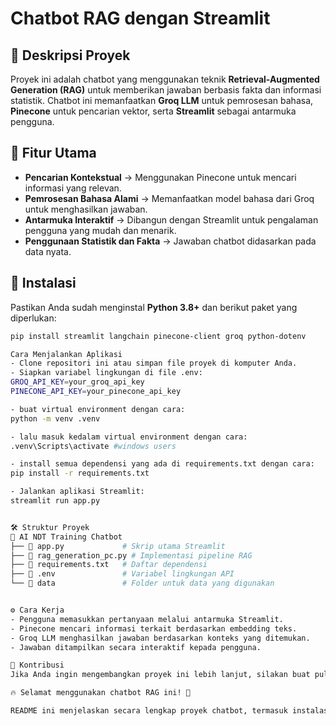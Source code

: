 # Chatbot RAG dengan Streamlit

## 📌 Deskripsi Proyek
Proyek ini adalah chatbot yang menggunakan teknik **Retrieval-Augmented Generation (RAG)** untuk memberikan jawaban berbasis fakta dan informasi statistik. Chatbot ini memanfaatkan **Groq LLM** untuk pemrosesan bahasa, **Pinecone** untuk pencarian vektor, serta **Streamlit** sebagai antarmuka pengguna.

## 🚀 Fitur Utama
- **Pencarian Kontekstual** → Menggunakan Pinecone untuk mencari informasi yang relevan.
- **Pemrosesan Bahasa Alami** → Memanfaatkan model bahasa dari Groq untuk menghasilkan jawaban.
- **Antarmuka Interaktif** → Dibangun dengan Streamlit untuk pengalaman pengguna yang mudah dan menarik.
- **Penggunaan Statistik dan Fakta** → Jawaban chatbot didasarkan pada data nyata.

## 🔧 Instalasi
Pastikan Anda sudah menginstal **Python 3.8+** dan berikut paket yang diperlukan:

```bash
pip install streamlit langchain pinecone-client groq python-dotenv

Cara Menjalankan Aplikasi
- Clone repositori ini atau simpan file proyek di komputer Anda.
- Siapkan variabel lingkungan di file .env:
GROQ_API_KEY=your_groq_api_key
PINECONE_API_KEY=your_pinecone_api_key

- buat virtual environment dengan cara: 
python -m venv .venv

- lalu masuk kedalam virtual environment dengan cara:
.venv\Scripts\activate #windows users

- install semua dependensi yang ada di requirements.txt dengan cara:
pip install -r requirements.txt

- Jalankan aplikasi Streamlit:
streamlit run app.py


🛠️ Struktur Proyek
📂 AI NDT Training Chatbot
├── 📜 app.py             # Skrip utama Streamlit
├── 📜 rag_generation_pc.py # Implementasi pipeline RAG
├── 📜 requirements.txt   # Daftar dependensi
├── 📜 .env               # Variabel lingkungan API
└── 📂 data               # Folder untuk data yang digunakan


⚙️ Cara Kerja
- Pengguna memasukkan pertanyaan melalui antarmuka Streamlit.
- Pinecone mencari informasi terkait berdasarkan embedding teks.
- Groq LLM menghasilkan jawaban berdasarkan konteks yang ditemukan.
- Jawaban ditampilkan secara interaktif kepada pengguna.

📢 Kontribusi
Jika Anda ingin mengembangkan proyek ini lebih lanjut, silakan buat pull request atau buka issue di repositori ini!

🔥 Selamat menggunakan chatbot RAG ini! 🚀

README ini menjelaskan secara lengkap proyek chatbot, termasuk instalasi, cara kerja, dan fitur utama. Semoga membantu! Jika ada bagian yang ingin ditambahkan atau diperjelas, beri tahu saya. 😊